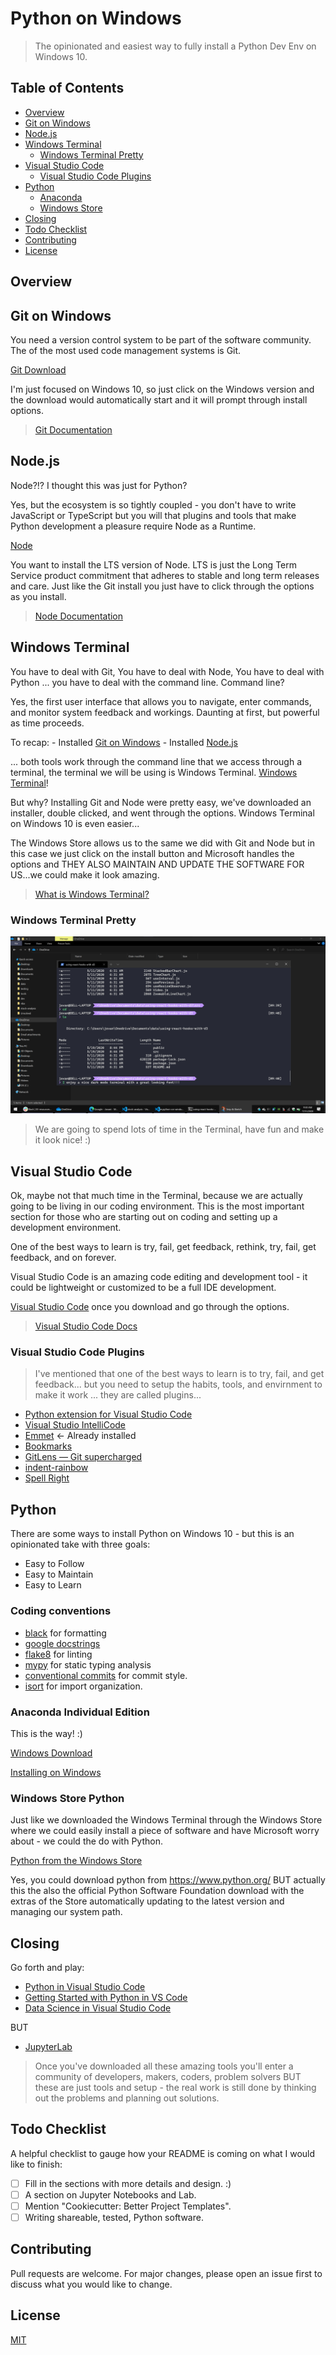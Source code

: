 # Python on Windows

> The opinionated and easiest way to fully install a Python Dev Env on Windows 10.

## Table of Contents

- [Overview](#Overview)
- [Git on Windows](#GitOnWindows)
- [Node.js](#Node)
- [Windows Terminal](#WindowsTerminal)
  - [Windows Terminal Pretty](#WindowsTerminalPretty)
- [Visual Studio Code](#VisualStudioCode)
  - [Visual Studio Code Plugins](#VisualStudioCodePlugins)
- [Python](#Python)
  - [Anaconda](#AnacondaIndividualEdition)
  - [Windows Store](#WindowsStorePython)
- [Closing](#Closing)
- [Todo Checklist](#TodoChecklist)
- [Contributing](#Contributing)
- [License](#License)

## Overview

## Git on Windows

You need a version control system to be part of the software community. The of the most used code management systems is Git.

[Git Download](https://git-scm.com/downloads)

I'm just focused on Windows 10, so just click on the Windows version and the download would automatically start and it will prompt through install options.

> [Git Documentation](https://git-scm.com/doc)

## Node.js

Node?!? I thought this was just for Python?

Yes, but the ecosystem is so tightly coupled - you don't have to write JavaScript or TypeScript but you will that plugins and tools that make Python development a pleasure require Node as a Runtime.

[Node](https://nodejs.org/en/)

You want to install the LTS version of Node. LTS is just the Long Term Service product commitment that adheres to stable and long term releases and care. Just like the Git install you just have to click through the options as you install.

> [Node Documentation](https://nodejs.org/en/docs/)

## Windows Terminal

You have to deal with Git, You have to deal with Node, You have to deal with Python ... you have to deal with the command line. Command line?

Yes, the first user interface that allows you to navigate, enter commands, and monitor system feedback and workings. Daunting at first, but powerful as time proceeds.

To recap: - Installed [Git on Windows](#GitOnWindows) - Installed [Node.js](#Node)

... both tools work through the command line that we access through a terminal, the terminal we will be using is Windows Terminal. [Windows Terminal](https://www.microsoft.com/en-us/p/windows-terminal/9n0dx20hk701?activetab=pivot:overviewtab)!

But why? Installing Git and Node were pretty easy, we've downloaded an installer, double clicked, and went through the options. Windows Terminal on Windows 10 is even easier...

The Windows Store allows us to the same we did with Git and Node but in this case we just click on the install button and Microsoft handles the options and THEY ALSO MAINTAIN AND UPDATE THE SOFTWARE FOR US...we could make it look amazing.

> [What is Windows Terminal?](https://docs.microsoft.com/en-us/windows/terminal/)

### Windows Terminal Pretty

![Jovani's Windows Terminal](images/WindowsTerminal.png)

> We are going to spend lots of time in the Terminal, have fun and make it look nice! :)

## Visual Studio Code

Ok, maybe not that much time in the Terminal, because we are actually going to be living in our coding environment. This is the most important section for those who are starting out on coding and setting up a development environment.

One of the best ways to learn is try, fail, get feedback, rethink, try, fail, get feedback, and on forever.

Visual Studio Code is an amazing code editing and development tool - it could be lightweight or customized to be a full IDE development.

[Visual Studio Code](https://code.visualstudio.com/Download) once you download and go through the options.

> [Visual Studio Code Docs](https://code.visualstudio.com/docs)

### Visual Studio Code Plugins

> I've mentioned that one of the best ways to learn is to try, fail, and get feedback... but you need to setup the habits, tools, and envirnment to make it work ... they are called plugins...

- [Python extension for Visual Studio Code](https://marketplace.visualstudio.com/items?itemName=ms-python.python)
- [Visual Studio IntelliCode](https://marketplace.visualstudio.com/items?itemName=VisualStudioExptTeam.vscodeintellicode)
- [Emmet](https://docs.emmet.io/) <- Already installed
- [Bookmarks](https://marketplace.visualstudio.com/items?itemName=alefragnani.Bookmarks)
- [GitLens — Git supercharged](https://marketplace.visualstudio.com/items?itemName=eamodio.gitlens)
- [indent-rainbow](https://marketplace.visualstudio.com/items?itemName=oderwat.indent-rainbow)
- [Spell Right](https://marketplace.visualstudio.com/items?itemName=ban.spellright)

## Python

There are some ways to install Python on Windows 10 - but this is an opinionated take with three goals:

- Easy to Follow
- Easy to Maintain
- Easy to Learn

### Coding conventions

- [black](https://github.com/psf/black) for formatting
- [google docstrings](https://google.github.io/styleguide/pyguide.html#38-comments-and-docstrings)
- [flake8](https://flake8.pycqa.org/en/latest/index.html#quickstart) for linting
- [mypy](http://mypy-lang.org/) for static typing analysis
- [conventional commits](https://www.conventionalcommits.org/en/v1.0.0/) for commit style.
- [isort](https://github.com/timothycrosley/isort/) for import organization.

### Anaconda Individual Edition

This is the way! :)

[Windows Download](https://www.anaconda.com/products/individual#windows)

[Installing on Windows](https://docs.anaconda.com/anaconda/install/windows/)

### Windows Store Python

Just like we downloaded the Windows Terminal through the Windows Store where we could easily install a piece of software and have Microsoft worry about - we could the do with Python.

[Python from the Windows Store](https://www.microsoft.com/en-us/p/python-38/9mssztt1n39l?activetab=pivot:overviewtab)

Yes, you could download python from https://www.python.org/ BUT actually this the also the official Python Software Foundation download with the extras of the Store automatically updating to the latest version and managing our system path.

## Closing

Go forth and play:

- [Python in Visual Studio Code](https://code.visualstudio.com/docs/languages/python)
- [Getting Started with Python in VS Code](https://code.visualstudio.com/docs/python/python-tutorial)
- [Data Science in Visual Studio Code](https://code.visualstudio.com/docs/python/data-science-tutorial)

BUT

- [JupyterLab](https://jupyterlab.readthedocs.io/en/stable/getting_started/overview.html)

> Once you've downloaded all these amazing tools you'll enter a community of developers, makers, coders, problem solvers BUT these are just tools and setup - the real work is still done by thinking out the problems and planning out solutions.

## Todo Checklist

A helpful checklist to gauge how your README is coming on what I would like to finish:

- [ ] Fill in the sections with more details and design. :)
- [ ] A section on Jupyter Notebooks and Lab.
- [ ] Mention "Cookiecutter: Better Project Templates".
- [ ] Writing shareable, tested, Python software.

## Contributing

Pull requests are welcome. For major changes, please open an issue first to discuss what you would like to change.

## License

[MIT](https://choosealicense.com/licenses/mit/)
